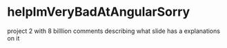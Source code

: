 # helpImVeryBadAtAngularSorry
project 2 with 8 billlion comments describing what slide has a explanations on it 
